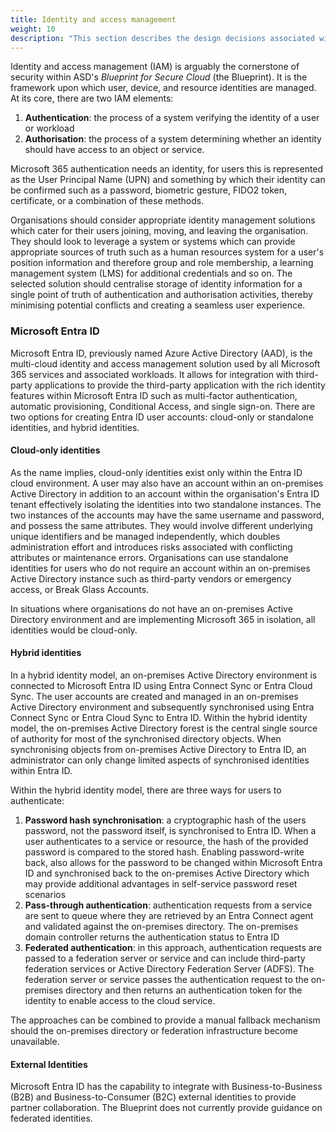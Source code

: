 ```yaml
---
title: Identity and access management
weight: 10
description: "This section describes the design decisions associated with Microsoft Entra ID which is the cloud based Authentication and Authorisation service for system(s) built using ASD's Blueprint for Secure Cloud."
---
```


Identity and access management (IAM) is arguably the cornerstone of security within ASD's _Blueprint for Secure Cloud_ (the Blueprint). It is the framework upon which user, device, and resource identities are managed. At its core, there are two IAM elements:

1. **Authentication**: the process of a system verifying the identity of a user or workload
2. **Authorisation**: the process of a system determining whether an identity should have access to an object or service.

Microsoft 365 authentication needs an identity, for users this is represented as the User Principal Name (UPN) and something by which their identity can be confirmed such as a password, biometric gesture, FIDO2 token, certificate, or a combination of these methods.

Organisations should consider appropriate identity management solutions which cater for their users joining, moving, and leaving the organisation. They should look to leverage a system or systems which can provide appropriate sources of truth such as a human resources system for a user's position information and therefore group and role membership, a learning management system (LMS) for additional credentials and so on. The selected solution should centralise storage of identity information for a single point of truth of authentication and authorisation activities, thereby minimising potential conflicts and creating a seamless user experience.

### Microsoft Entra ID

Microsoft Entra ID, previously named Azure Active Directory (AAD), is the multi-cloud identity and access management solution used by all Microsoft 365 services and associated workloads. It allows for integration with third-party applications to provide the third-party application with the rich identity features within Microsoft Entra ID such as multi-factor authentication, automatic provisioning, Conditional Access, and single sign-on. There are two options for creating Entra ID user accounts: cloud-only or standalone identities, and hybrid identities.

#### Cloud-only identities

As the name implies, cloud-only identities exist only within the Entra ID cloud environment. A user may also have an account within an on-premises Active Directory in addition to an account within the organisation's Entra ID tenant effectively isolating the identities into two standalone instances. The two instances of the accounts may have the same username and password, and possess the same attributes. They would involve different underlying unique identifiers and be managed independently, which doubles administration effort and introduces risks associated with conflicting attributes or maintenance errors. Organisations can use standalone identities for users who do not require an account within an on-premises Active Directory instance such as third-party vendors or emergency access, or Break Glass Accounts.

In situations where organisations do not have an on-premises Active Directory environment and are implementing Microsoft 365 in isolation, all identities would be cloud-only.

#### Hybrid identities

In a hybrid identity model, an on-premises Active Directory environment is connected to Microsoft Entra ID using Entra Connect Sync or Entra Cloud Sync. The user accounts are created and managed in an on-premises Active Directory environment and subsequently synchronised using Entra Connect Sync or Entra Cloud Sync to Entra ID. Within the hybrid identity model, the on-premises Active Directory forest is the central single source of authority for most of the synchronised directory objects. When synchronising objects from on-premises Active Directory to Entra ID, an administrator can only change limited aspects of synchronised identities within Entra ID.

Within the hybrid identity model, there are three ways for users to authenticate:

1. **Password hash synchronisation**: a cryptographic hash of the users password, not the password itself, is synchronised to Entra ID. When a user authenticates to a service or resource, the hash of the provided password is compared to the stored hash. Enabling password-write back, also allows for the password to be changed within Microsoft Entra ID and synchronised back to the on-premises Active Directory which may provide additional advantages in self-service password reset scenarios
2. **Pass-through authentication**: authentication requests from a service are sent to queue where they are retrieved by an Entra Connect agent and validated against the on-premises directory. The on-premises domain controller returns the authentication status to Entra ID
3. **Federated authentication**: in this approach, authentication requests are passed to a federation server or service and can include third-party federation services or Active Directory Federation Server (ADFS). The federation server or service passes the authentication request to the on-premises directory and then returns an authentication token for the identity to enable access to the cloud service.

The approaches can be combined to provide a manual fallback mechanism should the on-premises directory or federation infrastructure become unavailable.

#### External Identities

Microsoft Entra ID has the capability to integrate with Business-to-Business (B2B) and Business-to-Consumer (B2C) external identities to provide partner collaboration. The Blueprint does not currently provide guidance on federated identities.
